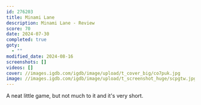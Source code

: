 ```yaml
---
id: 276203
title: Minami Lane
description: Minami Lane - Review
score: 70
date: 2024-07-30
completed: true
goty:
  - ""
modified_date: 2024-08-16
screenshots: []
videos: []
cover: //images.igdb.com/igdb/image/upload/t_cover_big/co7puk.jpg
image: //images.igdb.com/igdb/image/upload/t_screenshot_huge/scpgtw.jpg
---
```

A neat little game, but not much to it and it's very short.